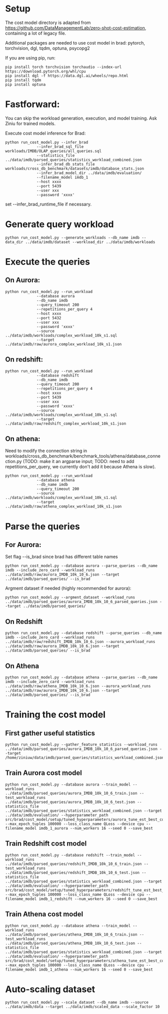 # Setup
The cost model directory is adapted from https://github.com/DataManagementLab/zero-shot-cost-estimation, 
containing a lot of legacy file.

Additional packages are needed to use cost model in brad: pytorch, torchvision, dgl, tqdm, optuna, psycopg2

If you are using pip, run:
```angular2html
pip install torch torchvision torchaudio --index-url https://download.pytorch.org/whl/cpu
pip install dgl -f https://data.dgl.ai/wheels/repo.html
pip install tqdm
pip install optuna
```

# Fastforward: 

You can skip the workload generation, execution, and model training. Ask Ziniu for trained models.

Execute cost model inference for Brad:
```angular2html
python run_cost_model.py --infer_brad 
              --infer_brad_sql_file workloads/IMDB/OLAP_queries/all_queries.sql
              --statistics_file ../data/imdb/parsed_queries/statistics_workload_combined.json
              --infer_brad_db_stats_file workloads/cross_db_benchmark/datasets/imdb/database_stats.json
              --infer_brad_model_dir ../data/imdb/evaluation/ 
              --filename_model imdb_1
              --host xxxx
              --port 5439
              --user xxx
              --password 'xxxx'
```
set --infer_brad_runtime_file if necessary. 

# Generate query workload
```angular2html
python run_cost_model.py --generate_workloads --db_name imdb --data_dir ../data/imdb/dataset --workload_dir ../data/imdb/workloads
```

# Execute the queries
## On Aurora:
```angular2html
python run_cost_model.py --run_workload 
              --database aurora
              --db_name imdb
              --query_timeout 200 
              --repetitions_per_query 4
              --host xxxx
              --port 5432
              --user xxx
              --password 'xxxx'
              --source ../data/imdb/workloads/complex_workload_10k_s1.sql
              --target ../data/imdb/raw/aurora_complex_workload_10k_s1.json
```

## On redshift:
```angular2html
python run_cost_model.py --run_workload 
              --database redshift
              --db_name imdb
              --query_timeout 200
              --repetitions_per_query 4
              --host xxxx
              --port 5439
              --user xxx
              --password 'xxxx'
              --source ../data/imdb/workloads/complex_workload_10k_s1.sql
              --target ../data/imdb/raw/redshift_complex_workload_10k_s1.json
```

## On athena:
Need to modify the connection string in workloads/cross_db_benchmark/benchmark_tools/athena/database_connection.py
(TODO: make it an argparse input; TODO: need to add repetitions_per_query, we currently don't add it because Athena is slow).
```angular2html
python run_cost_model.py --run_workload 
              --database athena
              --db_name imdb
              --query_timeout 200
              --source ../data/imdb/workloads/complex_workload_10k_s1.sql
              --target ../data/imdb/raw/athena_complex_workload_10k_s1.json
```

# Parse the queries

## For Aurora:
Set flag --is_brad since brad has different table names
```angular2html
python run_cost_model.py --database aurora --parse_queries --db_name imdb --include_zero_card --workload_runs ../data/imdb/raw/aurora_IMDB_10k_10_6.json --target ../data/imdb/parsed_queries/ --is_brad
```


Argment dataset if needed (highly recommended for aurora):
```angular2html
python run_cost_model.py --argment_dataset --workload_runs ../data/imdb/parsed_queries/aurora_IMDB_10k_10_6_parsed_queries.json --target ../data/imdb/parsed_queries/
```


## On Redshift
```angular2html
python run_cost_model.py --database redshift --parse_queries --db_name imdb --include_zero_card --workload_runs ../data/imdb/raw/redshift_IMDB_10k_10_6.json --aurora_workload_runs ../data/imdb/raw/aurora_IMDB_10k_10_6.json --target ../data/imdb/parsed_queries/ --is_brad
```

## On Athena
```angular2html
python run_cost_model.py --database athena --parse_queries --db_name imdb --include_zero_card --workload_runs ../data/imdb/raw/athena_IMDB_10k_10_6.json --aurora_workload_runs ../data/imdb/raw/aurora_IMDB_10k_10_6.json --target ../data/imdb/parsed_queries/ --is_brad
```

# Training the cost model


## First gather useful statistics

```angular2html
python run_cost_model.py --gather_feature_statistics --workload_runs ../data/imdb/parsed_queries/aurora_IMDB_10k_10_6_parsed_queries.json --target /home/ziniuw/data/imdb/parsed_queries/statistics_workload_combined.json
```

## Train Aurora cost model

```angular2html
python run_cost_model.py --database aurora --train_model --workload_runs ../data/imdb/parsed_queries/aurora_IMDB_10k_10_6_train.json --test_workload_runs ../data/imdb/parsed_queries/aurora_IMDB_10k_10_6_test.json --statistics_file ../data/imdb/parsed_queries/statistics_workload_combined.json --target ../data/imdb/evaluation/ --hyperparameter_path src/brad/cost_model/setup/tuned_hyperparameters/aurora_tune_est_best_config.json --max_epoch_tuples 100000 --loss_class_name QLoss --device cpu --filename_model imdb_1_aurora --num_workers 16 --seed 0 --save_best
```

## Train Redshift cost model

```angular2html
python run_cost_model.py --database redshift --train_model --workload_runs ../data/imdb/parsed_queries/redshift_IMDB_10k_10_6_train.json --test_workload_runs ../data/imdb/parsed_queries/redshift_IMDB_10k_10_6_test.json --statistics_file ../data/imdb/parsed_queries/statistics_workload_combined.json --target ../data/imdb/evaluation/ --hyperparameter_path src/brad/cost_model/setup/tuned_hyperparameters/redshift_tune_est_best_config.json --max_epoch_tuples 100000 --loss_class_name QLoss --device cpu --filename_model imdb_1_redshift --num_workers 16 --seed 0 --save_best
```

## Train Athena cost model

```angular2html
python run_cost_model.py --database athena --train_model --workload_runs ../data/imdb/parsed_queries/athena_IMDB_10k_10_6_train.json --test_workload_runs ../data/imdb/parsed_queries/athena_IMDB_10k_10_6_test.json --statistics_file ../data/imdb/parsed_queries/statistics_workload_combined.json --target ../data/imdb/evaluation/ --hyperparameter_path src/brad/cost_model/setup/tuned_hyperparameters/athena_tune_est_best_config.json --max_epoch_tuples 100000 --loss_class_name QLoss --device cpu --filename_model imdb_1_athena --num_workers 16 --seed 0 --save_best
```


# Auto-scaling dataset

```angular2html
python run_cost_model.py --scale_dataset --db_name imdb --source ../data/imdb/data --target ../data/imdb/scaled_data --scale_factor 10
```
